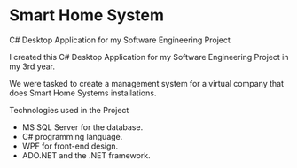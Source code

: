 # Smart Home System
C# Desktop Application for my Software Engineering Project 


I created this C# Desktop Application for my Software Engineering Project in my 3rd year. 

We were tasked to create a management system for a virtual company that does Smart Home Systems installations. 

Technologies used in the Project
- MS SQL Server for the database.
- C# programming language.
- WPF for front-end design.
- ADO.NET and the .NET framework.

